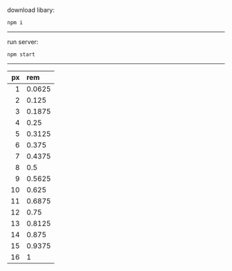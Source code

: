 download libary:
```
npm i
```
---
run server:
```
npm start
```
---
| px | rem |
|----:|:-----|
| 1 | 0.0625 |
| 2 | 0.125 |
| 3 | 0.1875 |
| 4 | 0.25 |
| 5 | 0.3125 |
| 6 | 0.375 |
| 7 | 0.4375 |
| 8 | 0.5 |
| 9 | 0.5625 |
| 10 | 0.625 |
| 11 | 0.6875 |
| 12 | 0.75 |
| 13 | 0.8125 |
| 14 | 0.875 |
| 15 | 0.9375 |
| 16 | 1 |